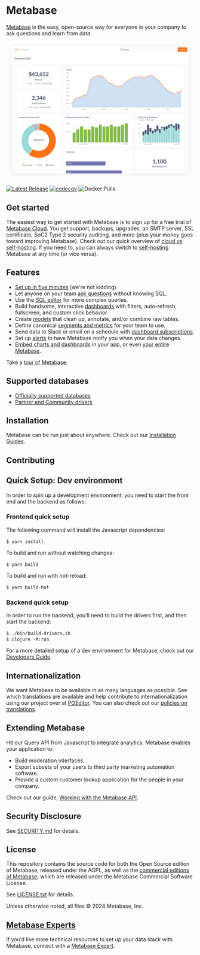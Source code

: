 # Metabase

[Metabase](https://www.metabase.com) is the easy, open-source way for everyone in your company to ask questions and learn from data.

![Metabase Product Screenshot](docs/images/metabase-product-screenshot.svg)

[![Latest Release](https://img.shields.io/github/release/metabase/metabase.svg?label=latest%20release)](https://github.com/metabase/metabase/releases)
[![codecov](https://codecov.io/gh/metabase/metabase/branch/master/graph/badge.svg)](https://codecov.io/gh/metabase/metabase)
![Docker Pulls](https://img.shields.io/docker/pulls/metabase/metabase)

## Get started

The easiest way to get started with Metabase is to sign up for a free trial of [Metabase Cloud](https://store.metabase.com/checkout). You get support, backups, upgrades, an SMTP server, SSL certificate, SoC2 Type 2 security auditing, and more (plus your money goes toward improving Metabase). Check out our quick overview of [cloud vs self-hosting](https://www.metabase.com/docs/latest/cloud/cloud-vs-self-hosting). If you need to, you can always switch to [self-hosting](https://www.metabase.com/docs/latest/installation-and-operation/installing-metabase) Metabase at any time (or vice versa).

## Features

- [Set up in five minutes](https://www.metabase.com/docs/latest/setting-up-metabase.html) (we're not kidding).
- Let anyone on your team [ask questions](https://www.metabase.com/docs/latest/users-guide/04-asking-questions.html) without knowing SQL.
- Use the [SQL editor](https://www.metabase.com/docs/latest/questions/native-editor/writing-sql) for more complex queries.
- Build handsome, interactive [dashboards](https://www.metabase.com/docs/latest/users-guide/07-dashboards.html) with filters, auto-refresh, fullscreen, and custom click behavior.
- Create [models](https://www.metabase.com/learn/getting-started/models) that clean up, annotate, and/or combine raw tables.
- Define canonical [segments and metrics](https://www.metabase.com/docs/latest/administration-guide/07-segments-and-metrics.html) for your team to use.
- Send data to Slack or email on a schedule with [dashboard subscriptions](https://www.metabase.com/docs/latest/users-guide/dashboard-subscriptions).
- Set up [alerts](https://www.metabase.com/docs/latest/users-guide/15-alerts.html) to have Metabase notify you when your data changes.
- [Embed charts and dashboards](https://www.metabase.com/docs/latest/administration-guide/13-embedding.html) in your app, or even [your entire Metabase](https://www.metabase.com/docs/latest/enterprise-guide/full-app-embedding.html).

Take a [tour of Metabase](https://www.metabase.com/learn/getting-started/tour-of-metabase).

## Supported databases

- [Officially supported databases](./docs/databases/connecting.md#connecting-to-supported-databases)
- [Partner and Community drivers](./docs/developers-guide/partner-and-community-drivers.md)

## Installation

Metabase can be run just about anywhere. Check out our [Installation Guides](https://www.metabase.com/docs/latest/operations-guide/installing-metabase).

## Contributing

## Quick Setup: Dev environment

In order to spin up a development environment, you need to start the front end and the backend as follows:

### Frontend quick setup

The following command will install the Javascript dependencies:

```
$ yarn install
```

To build and run without watching changes:

```
$ yarn build
```

To build and run with hot-reload:

```
$ yarn build-hot
```

### Backend  quick setup

In order to run the backend, you'll need to build the drivers first, and then start the backend:

```
$ ./bin/build-drivers.sh
$ clojure -M:run
```

For a more detailed setup of a dev environment for Metabase, check out our [Developers Guide](./docs/developers-guide/start.md).

## Internationalization

We want Metabase to be available in as many languages as possible. See which translations are available and help contribute to internationalization using our project over at [POEditor](https://poeditor.com/join/project/ynjQmwSsGh). You can also check out our [policies on translations](https://www.metabase.com/docs/latest/administration-guide/localization.html).

## Extending Metabase

Hit our Query API from Javascript to integrate analytics. Metabase enables your application to:

- Build moderation interfaces.
- Export subsets of your users to third party marketing automation software.
- Provide a custom customer lookup application for the people in your company.

Check out our guide, [Working with the Metabase API](https://www.metabase.com/learn/administration/metabase-api).

## Security Disclosure

See [SECURITY.md](./SECURITY.md) for details.

## License

This repository contains the source code for both the Open Source edition of Metabase, released under the AGPL, as well as the [commercial editions of Metabase](https://www.metabase.com/pricing), which are released under the Metabase Commercial Software License.

See [LICENSE.txt](./LICENSE.txt) for details.

Unless otherwise noted, all files © 2024 Metabase, Inc.

## [Metabase Experts](https://www.metabase.com/partners/)

If you’d like more technical resources to set up your data stack with Metabase, connect with a [Metabase Expert](https://www.metabase.com/partners/?utm_source=readme&utm_medium=metabase-expetrs&utm_campaign=readme).
